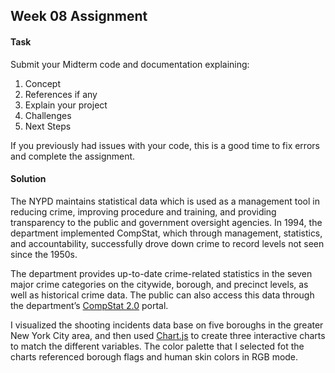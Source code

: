 ## Week 08 Assignment

#### Task
Submit your Midterm code and documentation explaining:

1. Concept
2. References if any
3. Explain your project
4. Challenges
5. Next Steps

If you previously had issues with your code, this is a good time to fix errors and complete the assignment. 

#### Solution
The NYPD maintains statistical data which is used as a management tool in reducing crime, improving procedure and training, and providing transparency to the public and government oversight agencies. In 1994, the department implemented CompStat, which through management, statistics, and accountability, successfully drove down crime to record levels not seen since the 1950s.

The department provides up-to-date crime-related statistics in the seven major crime categories on the citywide, borough, and precinct levels, as well as historical crime data. The public can also access this data through the department’s [CompStat 2.0](https://compstat.nypdonline.org/2e5c3f4b-85c1-4635-83c6-22b27fe7c75c/view/89) portal.

I visualized the shooting incidents data base on five boroughs in the greater New York City area, and then used [Chart.js](https://www.chartjs.org/) to create three interactive charts to match the different variables. The color palette that I selected fot the charts referenced borough flags and human skin colors in RGB mode.
